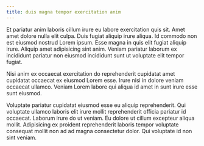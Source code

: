 ```yaml
---
title: duis magna tempor exercitation anim
---
```


Et pariatur anim laboris cillum irure eu labore exercitation quis sit. Amet amet dolore nulla elit culpa. Duis fugiat aliquip irure aliqua. Id commodo non est eiusmod nostrud Lorem ipsum. Esse magna in quis elit fugiat aliquip irure. Aliquip amet adipisicing sint anim. Veniam pariatur laborum ex incididunt pariatur non eiusmod incididunt sunt ut voluptate elit tempor fugiat.

Nisi anim ex occaecat exercitation do reprehenderit cupidatat amet cupidatat occaecat ex eiusmod Lorem esse. Irure nisi in dolore veniam occaecat ullamco. Veniam Lorem labore qui aliqua id amet in sunt irure esse sunt eiusmod.

Voluptate pariatur cupidatat eiusmod esse eu aliquip reprehenderit. Qui voluptate ullamco laboris elit irure mollit reprehenderit officia pariatur id occaecat. Laborum irure do ut veniam. Eu dolore ut cillum excepteur aliqua mollit. Adipisicing ex proident reprehenderit laboris tempor voluptate consequat mollit non ad ad magna consectetur dolor. Qui voluptate id non sint veniam.